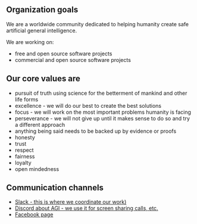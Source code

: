 ## Organization goals

We are a worldwide community dedicated to helping humanity create safe artificial general intelligence.

We are working on:

* free and open source software projects
* commercial and open source software projects

## Our core values are

* pursuit of truth using science for the betterment of mankind and other life forms
* excellence - we will do our best to create the best solutions
* focus - we will work on the most important problems humanity is facing
* perseverance - we will not give up until it makes sense to do so and try a different approach
* anything being said needs to be backed up by evidence or proofs
* honesty
* trust
* respect
* fairness
* loyalty
* open mindedness

## Communication channels

* [Slack - this is where we coordinate our work)](https://join.slack.com/t/fairy-tale-agi/shared_invite/enQtNzQ4MTU4MzMwMzkxLTg5NzEyNWYyNDNjM2RlYTY3YmJjZTdiMGEyYWQxZWZjOWVlMzg2NDM3NGQxYzU2YmY3OWFjYWE3YzZmNDBkZDQ)
* [Discord about AGI - we use it for screen sharing calls, etc.](https://discord.gg/6hGWSNA)
* [Facebook page](https://www.facebook.com/fairy.tale.artificial.general.intelligence/)